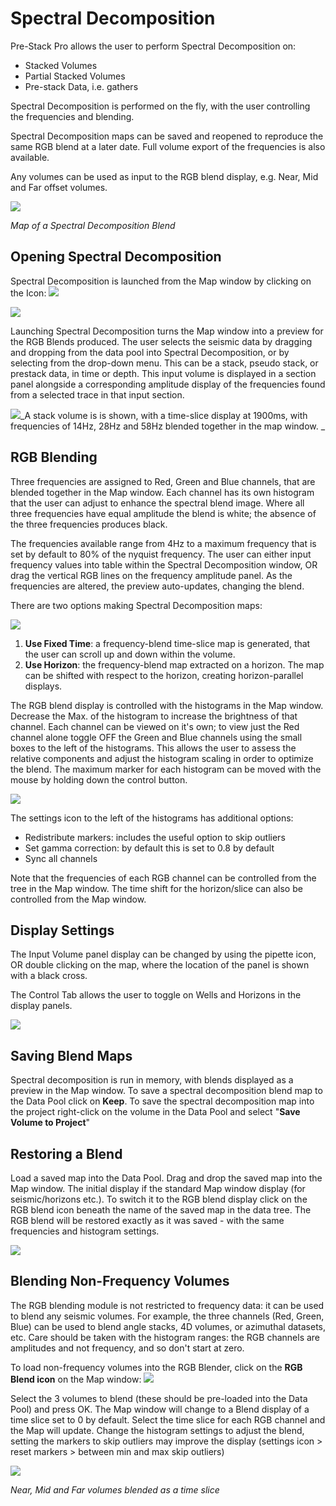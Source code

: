 # Spectral Decomposition

Pre-Stack Pro allows the user to perform Spectral Decomposition on:

* Stacked Volumes
* Partial Stacked Volumes
* Pre-stack Data, i.e. gathers

Spectral Decomposition is performed on the fly, with the user controlling the frequencies and blending.

Spectral Decomposition maps can be saved and reopened to reproduce the same RGB blend at a later date. Full volume export of the frequencies is also available.

Any volumes can be used as input to the RGB blend display, e.g. Near, Mid and Far offset volumes.

![](/assets/sp_start.png)

_Map of a Spectral Decomposition Blend_

## Opening Spectral Decomposition

Spectral Decomposition is launched from the Map window by clicking on the Icon: ![](/assets/sp_icon2.png)

![](/assets/sp_01_launch.png)

Launching Spectral Decomposition turns the Map window into a preview for the RGB Blends produced. The user selects the seismic data by dragging and dropping from the data pool into Spectral Decomposition, or by selecting from the drop-down menu. This can be a stack, pseudo stack, or prestack data, in time or depth. This input volume is displayed in a section panel alongside a corresponding amplitude display of the frequencies found from a selected trace in that input section.

![](/assets/sp_02_specd-gui.png)_A stack volume is is shown, with a time-slice display at 1900ms, with frequencies of 14Hz, 28Hz and 58Hz blended together in the map window. _

## RGB Blending

Three frequencies are assigned to Red, Green and Blue channels, that are blended together in the Map window. Each channel has its own histogram that the user can adjust to enhance the spectral blend image. Where all three frequencies have equal amplitude the blend is white; the absence of the three frequencies produces black.

The frequencies available range from 4Hz to a maximum frequency that is set by default to 80% of the nyquist frequency. The user can either input frequency values into table within the Spectral Decomposition window, OR drag the vertical RGB lines on the frequency amplitude panel. As the frequencies are altered, the preview auto-updates, changing the blend.

There are two options making Spectral Decomposition maps:

![](/assets/sp_04_type.png)

1. **Use Fixed Time**: a frequency-blend time-slice map is generated, that the user can scroll up and down within the volume.
2. **Use Horizon**: the frequency-blend map extracted on a horizon. The map can be shifted with respect to the horizon, creating horizon-parallel displays.

The RGB blend display is controlled with the histograms in the Map window. Decrease the Max. of the histogram to increase the brightness of that channel. Each channel can be viewed on it's own; to view just the Red channel alone toggle OFF the Green and Blue channels using the small boxes to the left of the histograms. This allows the user to assess the relative components and adjust the histogram scaling in order to optimize the blend. The maximum marker for each histogram can be moved with the mouse by holding down the control button.

![](/assets/sp_06_rgb-blend.png)

The settings icon to the left of the histograms has additional options:

* Redistribute markers: includes the useful option to skip outliers
* Set gamma correction: by default this is set to 0.8 by default
* Sync all channels

Note that the frequencies of each RGB channel can be controlled from the tree in the Map window. The time shift for the horizon/slice can also be controlled from the Map window.

## Display Settings

The Input Volume panel display can be changed by using the pipette icon, OR double clicking on the map, where the location of the panel is shown with a black cross.

The Control Tab allows the user to toggle on Wells and Horizons in the display panels.

![](/assets/sp_05_control-tab.png)

## Saving Blend Maps

Spectral decomposition is run in memory, with blends displayed as a preview in the Map window. To save a spectral decomposition blend map to the Data Pool click on **Keep**. To save the spectral decomposition map into the project right-click on the volume in the Data Pool and select "**Save Volume to Project**"

## Restoring a Blend

Load a saved map into the Data Pool. Drag and drop the saved map into the Map window. The initial display if the standard Map window display \(for seismic/horizons etc.\). To switch it to the RGB blend display click on the RGB blend icon beneath the name of the saved map in the data tree. The RGB blend will be restored exactly as it was saved - with the same frequencies and histogram settings.

![](/assets/sp_07_restoringablend.png)

## Blending Non-Frequency Volumes

The RGB blending module is not restricted to frequency data: it can be used to blend any seismic volumes. For example, the three channels \(Red, Green, Blue\) can be used to blend angle stacks, 4D volumes, or azimuthal datasets, etc. Care should be taken with the histogram ranges: the RGB channels are amplitudes and not frequency, and so don't start at zero.

To  load non-frequency volumes into the RGB Blender, click on the **RGB Blend icon** on the Map window: ![](/assets/sp_icon_RGB.png)

Select the 3 volumes to blend \(these should be pre-loaded into the Data Pool\) and press OK. The Map window will change to a Blend display of a time slice set to 0 by default. Select the time slice for each RGB channel and the Map will update. Change the histogram settings to adjust the blend, setting the markers to skip outliers may improve the display \(settings icon &gt; reset markers &gt; between min and max skip outliers\)

![](/assets/sp_10_avovols.png)



_Near, Mid and Far volumes blended as a time slice_













